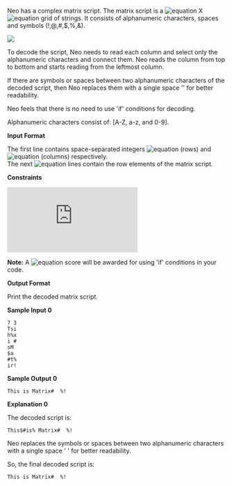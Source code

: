Neo has a complex matrix script. The matrix script is a ![equation](http://latex.codecogs.com/svg.latex?\inline&space;N) X ![equation](http://latex.codecogs.com/svg.latex?\inline&space;M) grid of strings. It consists of alphanumeric characters, spaces and symbols (!,@,#,$,%,&).

![](https://github.com/avtomato/HackerRank/blob/master/Python/img/1442753362-1075bd12d9-Capture.JPG)

To decode the script, Neo needs to read each column and select only the alphanumeric characters and connect them. Neo reads the column from top to bottom and starts reading from the leftmost column.

If there are symbols or spaces between two alphanumeric characters of the decoded script, then Neo replaces them with a single space '' for better readability.

Neo feels that there is no need to use 'if' conditions for decoding.

Alphanumeric characters consist of: [A-Z, a-z, and 0-9].

__Input Format__

The first line contains space-separated integers ![equation](http://latex.codecogs.com/svg.latex?\inline&space;N) (rows) and ![equation](http://latex.codecogs.com/svg.latex?\inline&space;M) (columns) respectively. <br>
The next ![equation](http://latex.codecogs.com/svg.latex?\inline&space;N) lines contain the row elements of the matrix script.

__Constraints__

![equation](https://latex.codecogs.com/svg.latex?%5Cinline%200%20%3C%20N%2C%20M%20%3C%20100)

__Note:__ A ![equation](http://latex.codecogs.com/svg.latex?\inline&space;0) score will be awarded for using 'if' conditions in your code.

__Output Format__

Print the decoded matrix script.

__Sample Input 0__
```commandline
7 3
Tsi
h%x
i #
sM 
$a 
#t%
ir!
```
__Sample Output 0__
```commandline
This is Matrix#  %!
```
__Explanation 0__

The decoded script is:
```commandline
This$#is% Matrix#  %!
```
Neo replaces the symbols or spaces between two alphanumeric characters with a single space   ' ' for better readability.

So, the final decoded script is:
```commandline
This is Matrix#  %!
```
